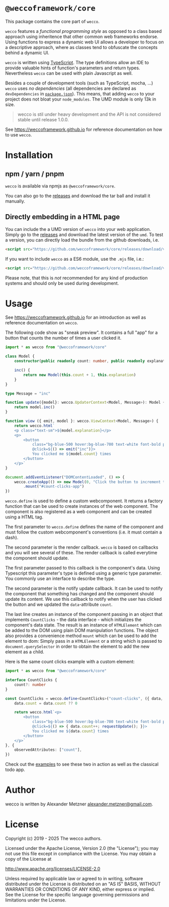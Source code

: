 # `@weccoframework/core`

This package contains the core part of `wecco`.

`wecco` features a _functional programming style_ as opposed to a class based approach using inheritence that 
other common web frameworks endorse. Using functions to express a dynamic web UI allows a developer to focus 
on a descriptive approach, where as classes tend to obfuscate the concepts behind a dynamic UI.

`wecco` is written using [TypeScript](https://www.typescriptlang.org/). The type definitions allow an IDE to 
provide valuable hints of function's parameters and return types. Nevertheless `wecco` can be used with plain 
Javascript as well.

Besides a couple of development tools (such as TypeScript, mocha, ...) `wecco` uses _no dependencies_ (all 
dependencies are declared as `devDependencies` in [`package.json`](./package.json)). This 
means, that adding `wecco` to your project does not bloat your `node_modules`. The UMD module is only 13k in
size.

> wecco is stil under heavy development and the API is not considered stable until release 1.0.0.

See https://weccoframework.github.io for reference documentation on how to use `wecco`.

# Installation

## npm / yarn / pnpm

`wecco` is available via npmjs as `@weccoframework/core`.

You can also go to the [releases](https://github.com/weccoframework/core/releases) and download the tar ball 
and install it manually.

## Directly embedding in a HTML page

You can include the a UMD version of `wecco` into your web application. Simply go to the 
[releases](https://github.com/weccoframework/core/releases) and download the latest version
of the `umd`. To test a version, you can directly load the bundle from the github downloads, i.e.

```html
<script src="https://github.com/weccoframework/core/releases/download/v0.25.0/weccoframework-core.js"></script>
```

If you want to include `wecco` as a ES6 module, use the `.mjs` file, i.e.: 

```html
<script src="https://github.com/weccoframework/core/releases/download/v0.25.0/weccoframework-core.mjs"></script>
```

Please note, that this is _not_ recommended for any kind of production systems and should only be used during 
development.

# Usage

See https://weccoframework.github.io for an introduction as well as reference documentation on `wecco`.

The following code show as "sneak preview". It contains a full "app" for a button that counts the number of
times a user clicked it.

```typescript
import * as wecco from "@weccoframework/core"

class Model {
    constructor(public readonly count: number, public readonly explanation: string) {}

    inc() {
        return new Model(this.count + 1, this.explanation)
    }
}

type Message = "inc"

function update({model}: wecco.UpdaterContext<Model, Message>): Model {
    return model.inc()
}

function view ({ emit, model }: wecco.ViewContext<Model, Message>) {
    return wecco.html`
    <p class="text-sm">${model.explanation}</p>
    <p>
        <button 
            class="bg-blue-500 hover:bg-blue-700 text-white font-bold py-2 px-4 rounded"
            @click=${() => emit("inc")}>
            You clicked me ${model.count} times
        </button>
    </p>`
}

document.addEventListener("DOMContentLoaded", () => {
    wecco.createApp(() => new Model(0, "Click the button to increment the counter."), update, view)
        .mount("#count-clicks-app")
})

```

`wecco.define` is used to define a custom webcomponent. It returns a factory function that can be used to 
create instances of the web component. The component is also registered as a web component and can be created
using a HTML tag.

The first parameter to `wecco.define` defines the name of the component and must follow the custom webcomponent's 
conventions (i.e. it must contain a dash). 

The second parameter is the render callback. `wecco` is based on callbacks and you will see several of these.
The render callback is called everytime the component should update. 

The first parameter passed to this callback is the component's data. Using Typescript this parameter's type is
defined using a generic type parameter. You commonly use an interface to describe the type. 

The second parameter is the notify update callback. It can be used to notify the component that something has
changed and the component should update its content. We use this callback to notify when the user has clicked
the button and we updated the `data`-attribute `count`.

The last line creates an instance of the component passing in an object that implements `CountClicks` - the
data interface - which initializes the component's data state. The result is an instance of `HTMLElement`
which can be added to the DOM using plain DOM manipulation functions. The object also provides a convenience
method `mount` which can be used to add the element to dom: Simply pass in a `HTMLElement` or a string which
is passed to `document.querySelector` in order to obtain the element to add the new element as a child.

Here is the same count clicks example with a custom element:

```typescript
import * as wecco from "@weccoframework/core"

interface CountClicks {
    count?: number
}

const CountClicks = wecco.define<CountClicks>("count-clicks", ({ data, requestUpdate }) => {
    data.count = data.count ?? 0

    return wecco.html`<p>
        <button 
            class="bg-blue-500 hover:bg-blue-700 text-white font-bold py-2 px-4 rounded" 
            @click=${() => { data.count++; requestUpdate(); }}>
            You clicked me ${data.count} times
        </button>
    </p>`
}, {
    observedAttributes: ["count"],
})
```

Check out the [examples](./examples) to see these two in action as well as the classical todo app.

# Author

wecco is written by Alexander Metzner <alexander.metzner@gmail.com>.

# License

Copyright (c) 2019 - 2025 The wecco authors.

Licensed under the Apache License, Version 2.0 (the "License");
you may not use this file except in compliance with the License.
You may obtain a copy of the License at

http://www.apache.org/licenses/LICENSE-2.0

Unless required by applicable law or agreed to in writing, software
distributed under the License is distributed on an "AS IS" BASIS,
WITHOUT WARRANTIES OR CONDITIONS OF ANY KIND, either express or implied.
See the License for the specific language governing permissions and
limitations under the License.


